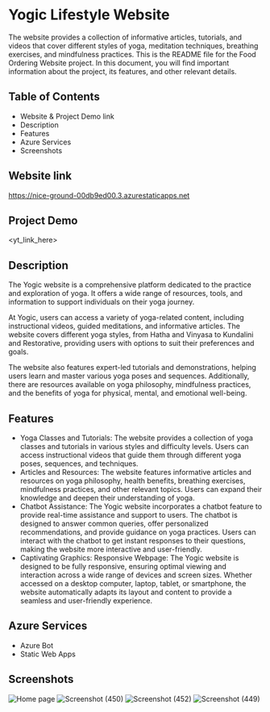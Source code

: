 # Yogic Lifestyle Website
The website provides a collection of informative articles, tutorials, and videos that cover different styles of yoga, meditation techniques, breathing exercises, and mindfulness practices.
This is the README file for the Food Ordering Website project. In this document, you will find important information about the project, its features, and other relevant details.

## Table of Contents
- Website & Project Demo link
- Description
- Features
- Azure Services
- Screenshots

## Website link
https://nice-ground-00db9ed00.3.azurestaticapps.net

## Project Demo
<yt_link_here>
 
## Description
The Yogic website is a comprehensive platform dedicated to the practice and exploration of yoga. It offers a wide range of resources, tools, and information to support individuals on their yoga journey.

At Yogic, users can access a variety of yoga-related content, including instructional videos, guided meditations, and informative articles. The website covers different yoga styles, from Hatha and Vinyasa to Kundalini and Restorative, providing users with options to suit their preferences and goals.

The website also features expert-led tutorials and demonstrations, helping users learn and master various yoga poses and sequences. Additionally, there are resources available on yoga philosophy, mindfulness practices, and the benefits of yoga for physical, mental, and emotional well-being.
 
 ## Features
- Yoga Classes and Tutorials: The website provides a collection of yoga classes and tutorials in various styles and difficulty levels. Users can access instructional videos that guide them through different yoga   
  poses, sequences, and techniques.
- Articles and Resources: The website features informative articles and resources on yoga philosophy, health benefits, breathing exercises, mindfulness practices, and other relevant topics. Users can expand their 
  knowledge and deepen their understanding of yoga.
- Chatbot Assistance: The Yogic website incorporates a chatbot feature to provide real-time assistance and support to users. The chatbot is designed to answer common queries, offer personalized recommendations, and
  provide guidance on yoga practices. Users can interact with the chatbot to get instant responses to their questions, making the website more interactive and user-friendly.
- Captivating Graphics: Responsive Webpage: The Yogic website is designed to be fully responsive, ensuring optimal viewing and interaction across a wide range of devices and screen sizes. Whether accessed on a 
  desktop computer, laptop, tablet, or smartphone, the website automatically adapts its layout and content to provide a seamless and user-friendly experience.

## Azure Services
- Azure Bot
- Static Web Apps

## Screenshots

![Home page](https://github.com/sho6000/yogic_website/blob/master/screenshots/1.png)
![Screenshot (450)](https://github.com/sho6000/yogic_website/blob/master/screenshots/2.png)
![Screenshot (452)](https://github.com/sho6000/yogic_website/blob/master/screenshots/3.png)
![Screenshot (449)](https://github.com/sho6000/yogic_website/blob/master/screenshots/4.png)

